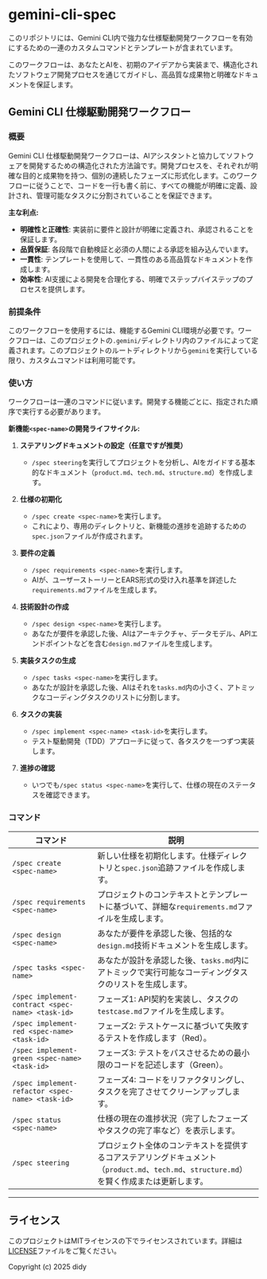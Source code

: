 # gemini-cli-spec

このリポジトリには、Gemini CLI内で強力な仕様駆動開発ワークフローを有効にするための一連のカスタムコマンドとテンプレートが含まれています。

このワークフローは、あなたとAIを、初期のアイデアから実装まで、構造化されたソフトウェア開発プロセスを通じてガイドし、高品質な成果物と明確なドキュメントを保証します。

## Gemini CLI 仕様駆動開発ワークフロー

### 概要

Gemini CLI 仕様駆動開発ワークフローは、AIアシスタントと協力してソフトウェアを開発するための構造化された方法論です。開発プロセスを、それぞれが明確な目的と成果物を持つ、個別の連続したフェーズに形式化します。このワークフローに従うことで、コードを一行も書く前に、すべての機能が明確に定義、設計され、管理可能なタスクに分割されていることを保証できます。

**主な利点:**
- **明確性と正確性**: 実装前に要件と設計が明確に定義され、承認されることを保証します。
- **品質保証**: 各段階で自動検証と必須の人間による承認を組み込んでいます。
- **一貫性**: テンプレートを使用して、一貫性のある高品質なドキュメントを作成します。
- **効率性**: AI支援による開発を合理化する、明確でステップバイステップのプロセスを提供します。

### 前提条件

このワークフローを使用するには、機能するGemini CLI環境が必要です。ワークフローは、このプロジェクトの`.gemini/`ディレクトリ内のファイルによって定義されます。このプロジェクトのルートディレクトリから`gemini`を実行している限り、カスタムコマンドは利用可能です。

### 使い方

ワークフローは一連のコマンドに従います。開発する機能ごとに、指定された順序で実行する必要があります。

**新機能`<spec-name>`の開発ライフサイクル:**

1.  **ステアリングドキュメントの設定（任意ですが推奨）**
    - `/spec steering`を実行してプロジェクトを分析し、AIをガイドする基本的なドキュメント（`product.md`、`tech.md`、`structure.md`）を作成します。

2.  **仕様の初期化**
    - `/spec create <spec-name>`を実行します。
    - これにより、専用のディレクトリと、新機能の進捗を追跡するための`spec.json`ファイルが作成されます。

3.  **要件の定義**
    - `/spec requirements <spec-name>`を実行します。
    - AIが、ユーザーストーリーとEARS形式の受け入れ基準を詳述した`requirements.md`ファイルを生成します。

4.  **技術設計の作成**
    - `/spec design <spec-name>`を実行します。
    - あなたが要件を承認した後、AIはアーキテクチャ、データモデル、APIエンドポイントなどを含む`design.md`ファイルを生成します。

5.  **実装タスクの生成**
    - `/spec tasks <spec-name>`を実行します。
    - あなたが設計を承認した後、AIはそれを`tasks.md`内の小さく、アトミックなコーディングタスクのリストに分割します。

6.  **タスクの実装**
    - `/spec implement <spec-name> <task-id>`を実行します。
    - テスト駆動開発（TDD）アプローチに従って、各タスクを一つずつ実装します。

7.  **進捗の確認**
    - いつでも`/spec status <spec-name>`を実行して、仕様の現在のステータスを確認できます。

### コマンド

| コマンド                                   | 説明                                                                                                                              |
| ----------------------------------------- | ---------------------------------------------------------------------------------------------------------------------------------------- |
| `/spec create <spec-name>`                | 新しい仕様を初期化します。仕様ディレクトリと`spec.json`追跡ファイルを作成します。                                           |
| `/spec requirements <spec-name>`          | プロジェクトのコンテキストとテンプレートに基づいて、詳細な`requirements.md`ファイルを生成します。                                                      |
| `/spec design <spec-name>`                | あなたが要件を承認した後、包括的な`design.md`技術ドキュメントを生成します。                                           |
| `/spec tasks <spec-name>`                 | あなたが設計を承認した後、`tasks.md`内にアトミックで実行可能なコーディングタスクのリストを生成します。                                          |
| `/spec implement-contract <spec-name> <task-id>` | フェーズ1: API契約を実装し、タスクの`testcase.md`ファイルを生成します。 |
| `/spec implement-red <spec-name> <task-id>`      | フェーズ2: テストケースに基づいて失敗するテストを作成します（Red）。 |
| `/spec implement-green <spec-name> <task-id>`    | フェーズ3: テストをパスさせるための最小限のコードを記述します（Green）。 |
| `/spec implement-refactor <spec-name> <task-id>` | フェーズ4: コードをリファクタリングし、タスクを完了させてクリーンアップします。 |
| `/spec status <spec-name>`                | 仕様の現在の進捗状況（完了したフェーズやタスクの完了率など）を表示します。                   |
| `/spec steering`                          | プロジェクト全体のコンテキストを提供するコアステアリングドキュメント（`product.md`、`tech.md`、`structure.md`）を賢く作成または更新します。 |

---

## ライセンス

このプロジェクトはMITライセンスの下でライセンスされています。詳細は[LICENSE](LICENSE)ファイルをご覧ください。

Copyright (c) 2025 didy
